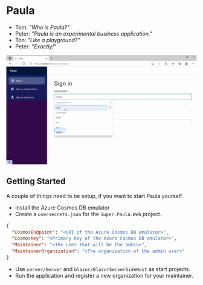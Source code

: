 # Paula

* Tom: _"Who is Paula?"_
* Peter: _"Paula is an experimental business application."_
* Ton: _"Like a playground?"_
* Peter: _"Exactly!"_

![Introduction](/docs/bucket/42e8bf7e-3b56-475b-a9d6-d6773c822326.gif)

## Getting Started

A couple of things need to be setup, if you want to start Paula yourself.

* Install the Azure Cosmos DB emulator
* Create a `usersecrets.json` for the `Super.Paula.Web` project.

```json
{
  "CosmosEndpoint": "<URI of the Azure Cosmos DB emulator>",
  "CosmosKey": "<Primary Key of the Azure Cosmos DB emulator>",
  "Maintainer": "<The user that will be the admin>",
  "MaintainerOrganization": "<The organization of the admin user>"
}
```
* Use `server/Server` and `blazor/BlazorServerSideHost` as start projects.
* Run the application and register a new organization for your maintainer.

